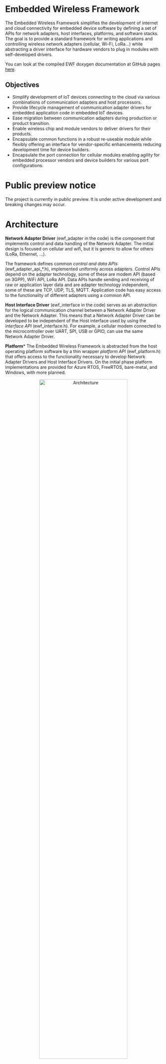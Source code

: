 # Embedded Wireless Framework

The Embedded Wireless Framework simplifies the development of internet and cloud connectivity for embedded device software by defining a set of APIs for network adapters, host interfaces, platforms, and software stacks. The goal is to provide a standard framework for writing applications and controlling wireless network adapters (cellular, Wi-Fi, LoRa...) while abstracting a driver interface for hardware vendors to plug in modules with self-developed drivers.

You can look at the compiled EWF doxygen documentation at GitHub pages [here](https://azure.github.io/embedded-wireless-framework/html/index.html).

## Objectives

- Simplify development of IoT devices connecting to the cloud via various combinations of communication adapters and host processors.
- Provide lifecycle management of communication adapter drivers for embedded application code in embedded IoT devices.
- Ease migration between communication adapters during production or product transition.
- Enable wireless chip and module vendors to deliver drivers for their products.
- Encapsulate common functions in a robust re-useable module while flexibly offering an interface for vendor-specific enhancements reducing development time for device builders.
- Encapsulate the port connection for cellular modules enabling agility for embedded processor vendors and device builders for various port configurations.

# Public preview notice

The project is currently in public preview. It is under active development and breaking changes may occur.

# Architecture

**Network Adapter Driver** (ewf_adapter in the code) is the component that implements control and data handling of the Network Adapter. The initial design is focused on cellular and wifi, but it is generic to allow for others (LoRa, Ethernet, ...).

The framework defines common *control and data APIs* (ewf_adapter_api_*.h), implemented uniformly across adapters. Control APIs depend on the adapter technology, some of these are modem API (based on 3GPP), WiFi API, LoRa API. Data APIs handle sending and receiving of raw or application layer data and are adapter technology independent, some of these are TCP, UDP, TLS, MQTT. Application code has easy access to the functionality of different adapters using a common API.

**Host Interface Driver** (ewf_interface in the code) serves as an abstraction for the logical communication channel between a Network Adapter Driver and the Network Adapter.  This means that a Network Adapter Driver can be developed to be independent of the Host interface used by using the *interface API* (ewf_interface.h). For example, a cellular modem connected to the microcontroller over UART, SPI, USB or GPIO, can use the same Network Adapter Driver.

**Platform*** The Embedded Wireless Framework is abstracted from the host operating platform software by a thin wrapper *platform API* (ewf_platform.h) that offers access to the functionality necessary to develop Network Adapter Drivers and Host Interface Drivers. On the initial phase platform implementations are provided for Azure RTOS, FreeRTOS, bare-metal, and Windows, with more planned.

<p align="center">
<a href="README_Architecture_Framework.jpg"><img src="README_Architecture_Framework.jpg" alt="Architecture" width="75%"/></a>
</p>

## Framework use

The framework API can be used directly by the application code, or another software stack. Implementations for using Azure RTOS NetX-Duo and the Azure Embedded C SDK are provided.<br/>
Application code can use the API directly, with help from the Azure Embedded C SDK, or with a software MQTT client (e.g. Paho C)
<p align="center">
<a href="README_Architecture_Application.jpg"><img src="README_Architecture_Application.jpg" alt="Architecture" width="75%"/></a>
</p>
The framework simplifies and unifies the writing of Azure RTOS NetX-Duo drivers. Drivers based on the framework can be used in parallel to classic NetX-Duo drivers; existing NetX-Duo drivers remain unmodified and supported.

<p align="center">
<a href="README_Architecture_NetX.jpg"><img src="README_Architecture_NetX.jpg" alt="Architecture" width="75%"/></a>
</p>
For details on the framework API look at the doxygen generated documentation.

# Build and Test

The code is built out of each individual example. Refer to each example for more details. Note: The examples are built using different tool-chains and IDEs.

# Examples and drivers

This is the list of network adapters, host interfaces, software platforms and hardware boards currently supported or under development.

# Network Adapters

The framework supports several network adapter types.

## Cellular
Cellular modems in the same family are likely to work with small changes:
- Quectel BG96
- Quectel BG95
- Quectel BC95
- Renesas RYZ014
- SIMCom SIM7000
- SIMCom SIM7600
- SIMCom SIM900
- SIMCom SIM868
- SIMCom SIM800

## WiFi
- ESP8266
- ESP8285
- ESP-WROOM-02
- MX-CHIP EMW3080

## LoRa
- LoRa E5
- EBYTE E32
- SEMTECH SX1276

## Ethernet
- WIZnet W5500
- WIZnet W5100

# Host Interfaces

These interfaces can be used in any combination with the supported adapters:
- WIN32 COM (adapter built-in USB, or over FTDI FT232RL, CP2102, CH314T, ...)
- Linux serial port (adapter built-in USB, or over FTDI FT232RL, CP2102, CH314T, ...)
- ST STM32xxxx UART
- Renesas RAxxxx UART
- Renesas RXxxxx UART
- NXP LPCxxxx UART
- NXP RTxxxx UART
- Microchip/Atmel SAMxxxx UART
- Generic GPIO bit-banging
- Azure RTOS USBX CDC ACM

# Software platforms

- Azure RTOS (on embedded boards and Windows/Linux emulation)
- FreeRTOS (on embedded boards and Windows/Linux emulation)
- WIN32
- bare-metal

# Hardware boards

- Windows on PC
- Linux on PC
- ST STM32U585 Discovery Kit for IoT
- ST STM32L496 Discovery Kit
- ST STM32L475 Discovery Kit IoT Node
- ST STM32L7S5 Discovery Kit IoT Node
- Renesas RA EK-RA6M4
- Renesas RX RX65N Cloud Kit
- NXP LPC55S69-EVK
- NXP i.MX-RT1050-EVK
- NXP i.MX-RT1060-EVK
- Microchip SAM54-X-Plained Pro
- Microchip PIC32CM
- Raspberry Pi (Linux)
- Raspberry Pi Pico

# Examples

These examples are currently available, they are further developed and more examples will be added:
- Info: query adapter information. This example is used for verifying basic operation of the framework. It can be the starting point for developing your own application if you want to communicate with the adapter directly using AT commands.
- Test: test adapter functionality. It is useful for further development of network adapter driver functionality and troubleshooting.
- Certs/basic: provision certificates and keys into the network adapter for a single end-point.
- Telemetry/basic: send telemetry to the Azure IoT Hub using basic MQTT.
- Certs (under development): provision certificates and keys into the network adapter for multiple end-points/configurations.
- Telemetry (under development): send telemetry to the Azure IoT Hub using full MQTT.
- EWF + Azure RTOS NetX Duo (undergoing an update).
- Paho MQTT client for embedded C.
- Paho MQTT client + Azure Embedded C SDK.

# Contributing

This project welcomes contributions and suggestions.  Most contributions require you to agree to a
Contributor License Agreement (CLA) declaring that you have the right to, and actually do, grant us
the rights to use your contribution. For details, visit https://cla.opensource.microsoft.com.

When you submit a pull request, a CLA bot will automatically determine whether you need to provide
a CLA and decorate the PR appropriately (e.g., status check, comment). Simply follow the instructions
provided by the bot. You will only need to do this once across all repos using our CLA.

This project has adopted the [Microsoft Open Source Code of Conduct](https://opensource.microsoft.com/codeofconduct/).
For more information see the [Code of Conduct FAQ](https://opensource.microsoft.com/codeofconduct/faq/) or
contact [opencode@microsoft.com](mailto:opencode@microsoft.com) with any additional questions or comments.

# Trademarks

This project may contain trademarks or logos for projects, products, or services. Authorized use of Microsoft
trademarks or logos is subject to and must follow
[Microsoft's Trademark & Brand Guidelines](https://www.microsoft.com/en-us/legal/intellectualproperty/trademarks/usage/general).
Use of Microsoft trademarks or logos in modified versions of this project must not cause confusion or imply Microsoft sponsorship.
Any use of third-party trademarks or logos are subject to those third-party's policies.

# Related

For more information on the software components used in this project, follow the links below:
- [Azure](https://azure.com/)
- [Azure RTOS](https://azure.com/rtos)
